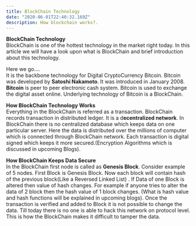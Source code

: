```yaml
---
title: BlockChain Technology
date: "2020-06-01T22:40:32.169Z"
description: How blockchain works?.
---
```


**BlockChain Technology**<br/>
BlockChain is one of the hottest technology in the market right today. In this article we will have a look upon what is BlockChain and brief introduction about this technology.<br/>

Here we go….<br/>
It is the backbone technology for Digital CryptoCurrency Bitcoin. Bitcoin was developed by **Satoshi Nakamoto**. It was introduced in January 2008.<br/>
**Bitcoin** is peer to peer electronic cash system. Bitcoin is used to exchange the digital asset online. Underlying technology of Bitcoin is a BlockChain.

**How BlockChain Technology Works**<br/>
Everything in the BlockChain is referred as a transaction. BlockChain records transaction in distributed ledger. It is a d**ecentralized network**. In BlockChain there is no centralized database which keeps data on one particular server. Here the data is distributed over the millions of computer which is connected through BlockChain network. Each transaction is digital signed which keeps it more secured.(Encryption Algorithms which is discussed in upcoming Blogs).

**How BlockChain Keeps Data Secure** <br/>
In the BlockChain first node is called as **Genesis Block**. Consider example of 5 nodes. First Block is Genesis Block. Now each block will contain hash of the previous block(Like a Reversed Linked List) . If Data of one Block is altered then value of hash changes. For example if anyone tries to alter the data of 2 block then the hash value of 1 block changes. (What is hash value and hash functions will be explained in upcoming blogs). Once the transaction is verified and added to Block it is not possible to change the data. Till today there is no one is able to hack this network on protocol level. This is how the BlockChain makes it difficult to tamper the data.
